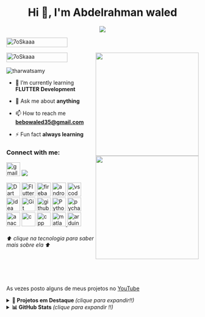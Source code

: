<h1 align="center">Hi 👋, I'm Abdelrahman waled </h1>
<p align='center'>
<img src="https://readme-typing-svg.herokuapp.com?color=%2336BCF7&size=25&center=true&vCenter=true&width=433&height=75&lines=Mobile+Applications+Developer;">
</p>
	<img src="https://komarev.com/ghpvc/?username=ahmadpiracha&label=Profile%20views&color=0047AB&style=plastic?" alt="7oSkaaa" height=25px, width=160px/> 

<img align="right" src="https://media.giphy.com/media/QvpqTCiEcwtvx6wwJK/giphy.gif" width="270" height="270" frameBorder="0" class="giphy-embed" allowFullScreen></img>
	<img src="https://komarev.com/ghpvc/?username=ahmadpiracha&label=Profile%20views&color=0047AB&style=plastic?" alt="7oSkaaa" height=25px, width=160px/> 

<img align="right" src="https://media.giphy.com/media/QvpqTCiEcwtvx6wwJK/giphy.gif" width="270" height="270" frameBorder="0" class="giphy-embed" allowFullScreen></img>

<p align="left"> <img src="https://komarev.com/ghpvc/?username=tharwatsamy&label=Profile%20views&color=0e75b6&style=flat" alt="tharwatsamy" /> </p>

- 🌱 I’m currently learning **FLUTTER Development**

- 💬 Ask me about **anything**

- 📫 How to reach me **bebowaled35@gmail.com**

- ⚡ Fun fact **always learning**

<h3 align="left">Connect with me:</h3>
<a href="https://bebowaled35@gmail.com/" target="_blank" rel="noreferrer"><img src="https://skillicons.dev/icons?i=gmail&theme=dark" width="36" height="36" alt="gmail" /></a>
<code><a href="https://t.me/abdowaled20011113"><img src="https://img.shields.io/badge/Telegram-2CA5E0?style=for-the-badge&logo=telegram&logoColor=black"></a></code>

<a href="https://www.dart.com/" target="_blank" rel="noreferrer"><img src="https://skillicons.dev/icons?i=dart&theme=dark" width="36" height="36" alt="Dart" /></a>
<a href="https://www.flutter/" target="_blank" rel="noreferrer"><img src="https://skillicons.dev/icons?i=flutter&theme=dark" width="36" height="36" alt="Flutter" /></a>
<a href="https://www.firebase.com/" target="_blank" rel="noreferrer"><img src="https://skillicons.dev/icons?i=firebase&theme=dark" width="36" height="36" alt="firebase" /></a>
<a href="https://androidstudio.com/" target="_blank" rel="noreferrer"><img src="https://skillicons.dev/icons?i=androidstudio" width="36" height="36" alt="androidstudio" /></a>
<a href="https://www.vscode.com/" target="_blank" rel="noreferrer"><img src="https://skillicons.dev/icons?i=vscode&theme=dark" width="36" height="36" alt="vscode" /></a>
<a href="https://developer.idea.org/" target="_blank" rel="noreferrer"><img src="https://skillicons.dev/icons?i=idea" width="36" height="36" alt="idea"/></a>
<a href="https://git-scm.com/" target="_blank" rel="noreferrer"><img src="https://skillicons.dev/icons?i=git&theme=light" width="36" height="36" alt="Git" /></a>
<a href="https://www.github.com/" target="_blank" rel="noreferrer"><img src="https://skillicons.dev/icons?i=github" width="36" height="36" alt="github" /></a>
<a href="https://www.python.org/" target="_blank" rel="noreferrer"><img src="https://skillicons.dev/icons?i=py&&theme=dark" width="36" height="36" alt="Python" /></a>
<a href="https://pycharm.com/" target="_blank" rel="noreferrer"><img src="https://skillicons.dev/icons?i=pycharm&theme=light" width="36" height="36" alt="pycharm" /></a>
<a href="https://www.anaconda.org/" target="_blank" rel="noreferrer"><img src="https://skillicons.dev/icons?i=anaconda&theme=dark" width="36" height="36" alt="anaconda" /></a>
<a href="https://www.c.com/" target="_blank" rel="noreferrer"><img src="https://skillicons.dev/icons?i=c" width="36" height="36" alt="c" /></a>
<a href="https://www.cpp.org" target="_blank" rel="noreferrer"><img src="https://skillicons.dev/icons?i=cpp&theme=light" width="36" height="36" alt="cpp" /></a>
<a href="https://www.matlab.org" target="_blank" rel="noreferrer"><img src="https://skillicons.dev/icons?i=matlab&theme=light" width="36" height="36" alt="matlab" />
 <a href="https://www.arduino.org" target="_blank" rel="noreferrer"><img src="https://skillicons.dev/icons?i=arduino&theme=light" width="36" height="36" alt="arduino" /></a>
</a>
<h6>⬆ clique na tecnologia para saber mais sobre ela ⬆</h6>
</p>
<br>
<div align="center">
 
</div>
<br>
</samp>
<br>
<p align="">As vezes posto alguns de meus projetos no <a href="https://www.youtube.com/@pdr-tuche">YouTube</a></p>
<details>
<summary><b>🚀 Projetos em Destaque </b><i>(clique para expandir!!)</i></summary>
<br>
<div align="center">
  <a href="https://github.com/pdr-tuche/desafio_cangas">
    <img align="center" src="https://github-readme-stats.vercel.app/api/pin/?username=pdr-tuche&show_icons=true&theme=gotham&hide_border=true&repo=desafio_cangas" />
  </a>
  <a href="https://github.com/pdr-tuche/Biblia">
    <img align="center" src="https://github-readme-stats.vercel.app/api/pin/?username=pdr-tuche&show_icons=true&theme=gotham&hide_border=true&repo=Biblia" />
  </a>
  <a href="https://github.com/pdr-tuche/Seven-Days-Of-Code-Java">
    <img align="center" src="https://github-readme-stats.vercel.app/api/pin/?username=pdr-tuche&show_icons=true&theme=gotham&hide_border=true&repo=Seven-Days-Of-Code-Java" />
  </a>
  <a href="https://github.com/pdr-tuche/ChocolateyDevPackages">
    <img align="center" src="https://github-readme-stats.vercel.app/api/pin/?username=pdr-tuche&show_icons=true&theme=gotham&hide_border=true&repo=ChocolateyDevPackages" />
  </a>
  <a href="https://github.com/pdr-tuche/swagger-rest-api">
    <img align="center" src="https://github-readme-stats.vercel.app/api/pin/?username=pdr-tuche&show_icons=true&theme=gotham&hide_border=true&repo=swagger-rest-api" />
  </a>
  <a href="https://github.com/pdr-tuche/CRUDJavaSwing">
    <img align="center" src="https://github-readme-stats.vercel.app/api/pin/?username=pdr-tuche&show_icons=true&theme=gotham&hide_border=true&repo=CRUDJavaSwing" />
  </a>
  <br>
</div>
</details>
<details>
  <summary> <b>📊 GitHub Stats </b><i >(clique para expandir !!)</i> </summary>
  <br>
  <div align="center">
   <a href = "https://github.com/pdr-tuche"><img src="https://github-readme-activity-graph.vercel.app/graph?username=pdr-tuche&theme=gotham&hide_border=true&hide_title=false&area=true&custom_title=Total%20de%20contribuições%20" width="95%" alt="activity graph"></a>
   <a href = "https://github.com/pdr-tuche"><img height="180em" src="https://github-readme-stats.vercel.app/api?username=pdr-tuche&show_icons=true&line_height=20&theme=gotham&hide_border=true&rank_icon=percentile&include_all_commits=true&count_private=true&locale=pt-br"></a>
   <a href = "https://github.com/pdr-tuche"><img height="180em" src="https://github-readme-stats.vercel.app/api/top-langs/?username=pdr-tuche&theme=gotham&hide_progress=true&hide_border=true&layout=compact&langs_count=6&hide=html,css,scss,hack&range=all_time&line_height=30&locale=pt-br"/></a>
   </div>
   <br>
   <br>
<samp>
<!--   <div align="center">
    <p><b>Profile Views: 👀</b></p>
  <img height ="20px" src="https://profile-counter.glitch.me/{pdr-tuche}/count.svg"> 
 <img src="https://komarev.com/ghpvc/?username=pdr-tuche&style=flat-square&color=1a1b27&label=profile+views">
  </div>  -->
</samp>
</details>
